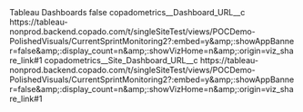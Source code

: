 <?xml version="1.0" encoding="UTF-8"?>
<CustomMetadata xmlns="http://soap.sforce.com/2006/04/metadata" xmlns:xsi="http://www.w3.org/2001/XMLSchema-instance" xmlns:xsd="http://www.w3.org/2001/XMLSchema">
    <label>Tableau Dashboards</label>
    <protected>false</protected>
    <values>
        <field>copadometrics__Dashboard_URL__c</field>
        <value xsi:type="xsd:string">https://tableau-nonprod.backend.copado.com/t/singleSiteTest/views/POCDemo-PolishedVisuals/CurrentSprintMonitoring2?:embed=y&amp;amp;:showAppBanner=false&amp;amp;:display_count=n&amp;amp;:showVizHome=n&amp;amp;:origin=viz_share_link#1</value>
    </values>
    <values>
        <field>copadometrics__Site_Dashboard_URL__c</field>
        <value xsi:type="xsd:string">https://tableau-nonprod.backend.copado.com/t/singleSiteTest/views/POCDemo-PolishedVisuals/CurrentSprintMonitoring2?:embed=y&amp;amp;:showAppBanner=false&amp;amp;:display_count=n&amp;amp;:showVizHome=n&amp;amp;:origin=viz_share_link#1</value>
    </values>
</CustomMetadata>

